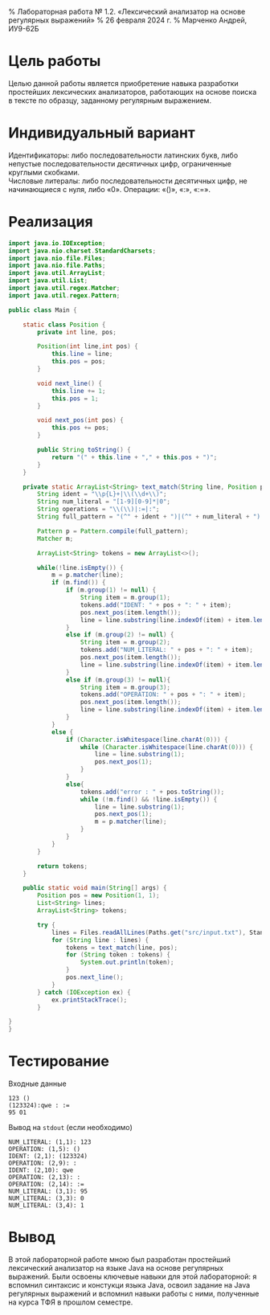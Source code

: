 % Лабораторная работа № 1.2. «Лексический анализатор
  на основе регулярных выражений»
% 26 февраля 2024 г.
% Марченко Андрей, ИУ9-62Б

# Цель работы
Целью данной работы является приобретение навыка разработки простейших лексических анализаторов, 
работающих на основе поиска в тексте по образцу, заданному регулярным выражением.

# Индивидуальный вариант
Идентификаторы: либо последовательности латинских букв, либо непустые последовательности десятичных цифр,
 ограниченные круглыми скобками.\
Числовые литералы: либо последовательности десятичных цифр, не начинающиеся с нуля, либо «0». 
Операции: «()», «:», «:=».

# Реализация

```java
import java.io.IOException;
import java.nio.charset.StandardCharsets;
import java.nio.file.Files;
import java.nio.file.Paths;
import java.util.ArrayList;
import java.util.List;
import java.util.regex.Matcher;
import java.util.regex.Pattern;

public class Main {

    static class Position {
        private int line, pos;

        Position(int line,int pos) {
            this.line = line;
            this.pos = pos;
        }

        void next_line() {
            this.line += 1;
            this.pos = 1;
        }

        void next_pos(int pos) {
            this.pos += pos;
        }

        public String toString() {
            return "(" + this.line + "," + this.pos + ")";
        }
    }

    private static ArrayList<String> text_match(String line, Position pos) {
        String ident = "\\p{L}+|\\(\\d+\\)";
        String num_literal = "[1-9][0-9]*|0";
        String operations = "\\(\\)|:=|:";
        String full_pattern = "(^" + ident + ")|(^" + num_literal + ")|(^" + operations + ")";

        Pattern p = Pattern.compile(full_pattern);
        Matcher m;

        ArrayList<String> tokens = new ArrayList<>();

        while(!line.isEmpty()) {
            m = p.matcher(line);
            if (m.find()) {
                if (m.group(1) != null) {
                    String item = m.group(1);
                    tokens.add("IDENT: " + pos + ": " + item);
                    pos.next_pos(item.length());
                    line = line.substring(line.indexOf(item) + item.length());
                }
                else if (m.group(2) != null) {
                    String item = m.group(2);
                    tokens.add("NUM_LITERAL: " + pos + ": " + item);
                    pos.next_pos(item.length());
                    line = line.substring(line.indexOf(item) + item.length());
                }
                else if (m.group(3) != null){
                    String item = m.group(3);
                    tokens.add("OPERATION: " + pos + ": " + item);
                    pos.next_pos(item.length());
                    line = line.substring(line.indexOf(item) + item.length());
                }
            }
            else {
                if (Character.isWhitespace(line.charAt(0))) {
                    while (Character.isWhitespace(line.charAt(0))) {
                        line = line.substring(1);
                        pos.next_pos(1);
                    }
                }
                else{
                    tokens.add("error : " + pos.toString());
                    while (!m.find() && !line.isEmpty()) {
                        line = line.substring(1);
                        pos.next_pos(1);
                        m = p.matcher(line);
                    }
                }
            }
        }

        return tokens;
    }

    public static void main(String[] args) {
        Position pos = new Position(1, 1);
        List<String> lines;
        ArrayList<String> tokens;

        try {
            lines = Files.readAllLines(Paths.get("src/input.txt"), StandardCharsets.UTF_8);
            for (String line : lines) {
                tokens = text_match(line, pos);
                for (String token : tokens) {
                    System.out.println(token);
                }
                pos.next_line();
            }
        } catch (IOException ex) {
            ex.printStackTrace();
        }

}
}
```

# Тестирование

Входные данные

```
123 ()
(123324):qwe : :=
95 01
```

Вывод на `stdout` (если необходимо)

```
NUM_LITERAL: (1,1): 123
OPERATION: (1,5): ()
IDENT: (2,1): (123324)
OPERATION: (2,9): :
IDENT: (2,10): qwe
OPERATION: (2,13): :
OPERATION: (2,14): :=
NUM_LITERAL: (3,1): 95
NUM_LITERAL: (3,3): 0
NUM_LITERAL: (3,4): 1
```

# Вывод
В этой лабораторной работе мною был разработан простейший лексический
анализатор на языке Java на основе регулярных выражений. 
Были освоены ключевые навыки для этой лабораторной: я вспомнил синтаксис и констукци языка Java, 
освоил задание на Java регулярных выражений 
и вспомнил навыки работы с ними, полученные на курса ТФЯ в прошлом семестре.